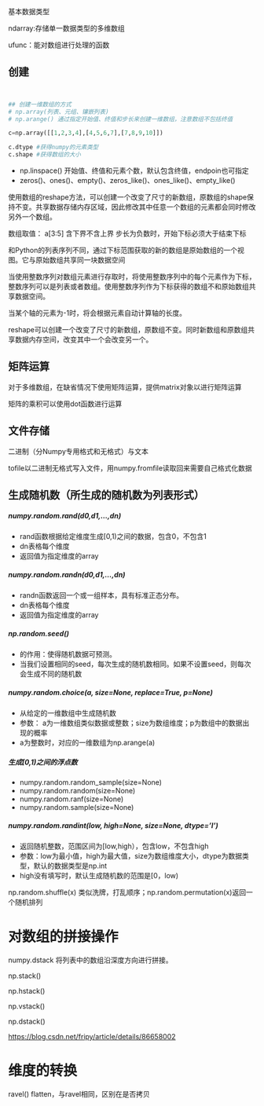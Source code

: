 基本数据类型

ndarray:存储单一数据类型的多维数组

ufunc：能对数组进行处理的函数

## 创建

```python


## 创建一维数组的方式
# np.array(列表、元组、镶嵌列表)
# np.arange() 通过指定开始值、终值和步长来创建一维数组，注意数组不包括终值

c=np.array([[1,2,3,4],[4,5,6,7],[7,8,9,10]])

c.dtype #获得numpy的元素类型
c.shape #获得数组的大小
```

- np.linspace() 开始值、终值和元素个数，默认包含终值，endpoin也可指定
- zeros()、ones()、empty()、zeros_like()、ones_like()、empty_like()


使用数组的reshape方法，可以创建一个改变了尺寸的新数组，原数组的shape保持不变。共享数据存储内存区域，因此修改其中任意一个数组的元素都会同时修改另外一个数组。

数组取值：
a[3:5] 含下界不含上界
步长为负数时，开始下标必须大于结束下标

和Python的列表序列不同，通过下标范围获取的新的数组是原始数组的一个视图。它与原始数组共享同一块数据空间

当使用整数序列对数组元素进行存取时，将使用整数序列中的每个元素作为下标，整数序列可以是列表或者数组。使用整数序列作为下标获得的数组不和原始数组共享数据空间。

当某个轴的元素为-1时，将会根据元素自动计算轴的长度。

reshape可以创建一个改变了尺寸的新数组，原数组不变。同时新数组和原数组共享数据内存空间，改变其中一个会改变另一个。

## 矩阵运算

对于多维数组，在缺省情况下使用矩阵运算，提供matrix对象以进行矩阵运算

矩阵的乘积可以使用dot函数进行运算

## 文件存储

二进制（分Numpy专用格式和无格式）与文本

tofile以二进制无格式写入文件，用numpy.fromfile读取回来需要自己格式化数据

## 生成随机数（所生成的随机数为列表形式）

##### numpy.random.rand(d0,d1,…,dn)

- rand函数根据给定维度生成[0,1)之间的数据，包含0，不包含1
- dn表格每个维度
- 返回值为指定维度的array

##### numpy.random.randn(d0,d1,…,dn)

- randn函数返回一个或一组样本，具有标准正态分布。
- dn表格每个维度
- 返回值为指定维度的array

##### np.random.seed()

- 的作用：使得随机数据可预测。
- 当我们设置相同的seed，每次生成的随机数相同。如果不设置seed，则每次会生成不同的随机数

##### numpy.random.choice(a, size=None, replace=True, p=None)

- 从给定的一维数组中生成随机数
- 参数： a为一维数组类似数据或整数；size为数组维度；p为数组中的数据出现的概率
- a为整数时，对应的一维数组为np.arange(a)

##### 生成[0,1)之间的浮点数

- numpy.random.random_sample(size=None)
- numpy.random.random(size=None)
- numpy.random.ranf(size=None)
- numpy.random.sample(size=None)

##### numpy.random.randint(low, high=None, size=None, dtype=’l’)

- 返回随机整数，范围区间为[low,high），包含low，不包含high
- 参数：low为最小值，high为最大值，size为数组维度大小，dtype为数据类型，默认的数据类型是np.int
- high没有填写时，默认生成随机数的范围是[0，low)

np.random.shuffle(x) 类似洗牌，打乱顺序；np.random.permutation(x)返回一个随机排列

# 对数组的拼接操作

numpy.dstack 将列表中的数组沿深度方向进行拼接。

np.stack()

np.hstack()

np.vstack()

np.dstack()

<https://blog.csdn.net/fripy/article/details/86658002>

# 维度的转换
ravel()
flatten，与ravel相同，区别在是否拷贝
